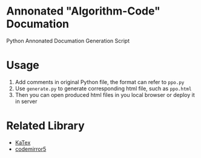 # Annonated "Algorithm-Code" Documation
Python Annonated Documation Generation Script

# Usage
1. Add comments in original Python file, the format can refer to ``ppo.py``
2. Use ``generate.py`` to generate corresponding html file, such as ``ppo.html``
3. Then you can open produced html files in you local browser or deploy it in server


# Related Library
- [KaTex](https://github.com/KaTeX/KaTeX)
- [codemirror5](https://github.com/codemirror/codemirror5)
